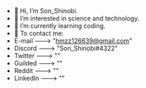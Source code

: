 - 👋 Hi, I’m Son_Shinobi.
- 👀 I’m interested in science and technology.
- 🌱 I’m currently learning coding.
- 📧 To contact me:
- E-mail   ---> "hmzz126639@gmail.com"
- Discord  ---> "Son_Shinobi#4322"
- Twitter  ---> ""
- Guilded  ---> ""
- Reddit   ---> ""
- LinkedIn ---> ""

<!---
Son-Shinobi/Son-Shinobi is a ✨ special ✨ repository because its `README.md` (this file) appears on your GitHub profile.
You can click the Preview link to take a look at your changes.
---!>
